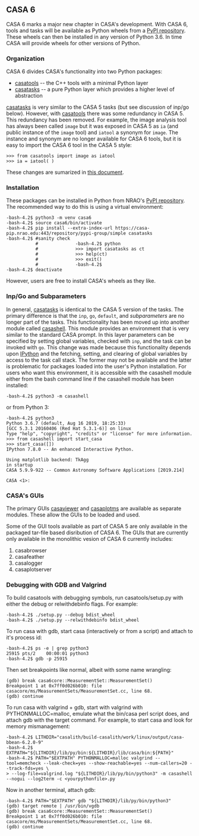 ## CASA 6

CASA 6 marks a major new chapter in CASA's development. With CASA 6, tools and
tasks will be available as Python wheels from a [PyPI repository](https://casa-pip.nrao.edu/).
These wheels can then be installed in any version of Python 3.6. In time CASA will
provide wheels for other versions of Python.

### Organization

CASA 6 divides CASA's functionality into two Python packages:

  * [casatools](casatools/readme.md) -- the C++ tools with a minimal Python layer
  * [casatasks](casatasks/readme.md) -- a pure Python layer which provides a higher level of abstraction

[casatasks](casatasks/readme.md) is very similar to the CASA 5 tasks (but see discussion of inp/go below).
However, with [casatools](casatools/readme.md) there was some redundancy in CASA 5. This redundancy has
been removed. For example, the image analysis tool has always been called ```image``` but it was exposed
in CASA 5 as ```ia``` (and public instance of the ```image``` tool) and ```iatool``` a synonym for
```image```. The instance and synonym are no longer available for CASA 6 tools, but it is easy to import
the CASA 6 tool in the CASA 5 style:
```
>>> from casatools import image as iatool
>>> ia = iatool( )
```
These changes are sumarized in [this document](https://casa.nrao.edu/download/devel/docs/casa6/CASA-ToolNames.pdf).

### Installation

These packages can be installed in Python from NRAO's [PyPI repository](https://casa-pip.nrao.edu/).
The recommended way to do this is using a virtual environment:
```
-bash-4.2$ python3 -m venv casa6
-bash-4.2$ source casa6/bin/activate
-bash-4.2$ pip install --extra-index-url https://casa-pip.nrao.edu:443/repository/pypi-group/simple casatasks
-bash-4.2$ #sanity check
           #              -bash-4.2$ python
           #              >>> import casatasks as ct
           #              >>> help(ct)
           #              >>> exit()
           #              -bash-4.2$
-bash-4.2$ deactivate
```
However, users are free to install CASA's wheels as they like.

### Inp/Go and Subparameters

In general, [casatasks](casatasks/readme.md) is identical to the CASA 5 version of the tasks.
The primary difference is that the ```inp```, ```go```, ```default```, and *subparameters*
are no longer part of the tasks. This functionality has been moved up into another module
called [casashell](https://open-bitbucket.nrao.edu/projects/CASA/repos/casashell/). This
module provides an environment that is very similar to the standard CASA prompt. In this
layer parameters can be specified by setting global variables, checked with ``inp``, and
the task can be invoked with ```go```. This change was made because this functionality
depends upon [IPython](https://ipython.org/) and the fetching, setting, and clearing of
global variables by access to the task call stack. The former may not be available and
the latter is problematic for packages loaded into the user's Python installation. For
users who want this environment, it is accessible with the casashell module either from
the bash command line if the casashell module has been installed:
```
-bash-4.2$ python3 -m casashell
```
or from Python 3:
```
-bash-4.2$ python3
Python 3.6.7 (default, Aug 16 2019, 18:25:33)
[GCC 5.3.1 20160406 (Red Hat 5.3.1-6)] on linux
Type "help", "copyright", "credits" or "license" for more information.
>>> from casashell import start_casa
>>> start_casa([])
IPython 7.8.0 -- An enhanced Interactive Python.

Using matplotlib backend: TkAgg
in startup
CASA 5.9.9-922 -- Common Astronomy Software Applications [2019.214]

CASA <1>:
```

### CASA's GUIs

The primary GUIs [casaviewer](https://open-bitbucket.nrao.edu/projects/CASA/repos/casaviewer/browse)
and [casaplotms](https://open-bitbucket.nrao.edu/projects/CASA/repos/casaplotms/browse) are available
as separate modules. These allow the GUIs to be loaded and used.

Some of the GUI tools available as part of CASA 5 are only available in the packaged tar-file based
disribution of CASA 6. The GUIs that are currently only available in the monolithic vesion of
CASA 6 currently includes:

  1. casabrowser
  2. casafeather
  3. casalogger
  4. casaplotserver

### Debugging with GDB and Valgrind

To build casatools with debugging symbols, run casatools/setup.py with either the debug or
relwithdebinfo flags. For example:
```
-bash-4.2$ ./setup.py --debug bdist_wheel
-bash-4.2$ ./setup.py --relwithdebinfo bdist_wheel
```

To run casa with gdb, start casa (interactively or from a script) and attach to it's
process id:
```
-bash-4.2$ ps -e | grep python3
25915 pts/2    00:00:01 python3
-bash-4.2$ gdb -p 25915
```
Then set breakpoints like normal, albeit with some name wrangling:
```
(gdb) break casa6core::MeasurementSet::MeasurementSet()
Breakpoint 1 at 0x7ff0d026b010: file casacore/ms/MeasurementSets/MeasurementSet.cc, line 68.
(gdb) continue
```

To run casa with valgrind + gdb, start with valgrind with PYTHONMALLOC=malloc, emulate what
the bin/casa perl script does, and attach gdb with the target command. For example, to start
casa and look for memory mismanagement:
```
-bash-4.2$ LITHDIR="casalith/build-casalith/work/linux/output/casa-bbean-6.2.0-9"
-bash-4.2$ EXTPATH="${LITHDIR}/lib/py/bin:${LITHDIR}/lib/casa/bin:${PATH}"
-bash-4.2$ PATH="$EXTPATH" PYTHONMALLOC=malloc valgrind --tool=memcheck --leak-check=yes --show-reachable=yes --num-callers=20 --track-fds=yes \
> --log-file=valgrind.log "${LITHDIR}/lib/py/bin/python3" -m casashell --nogui --log2term -c <yourpythonfile>.py
```
Now in another terminal, attach gdb:
```
-bash-4.2$ PATH="$EXTPATH" gdb "${LITHDIR}/lib/py/bin/python3"
(gdb) target remote | /usr/bin/vgdb
(gdb) break casa6core::MeasurementSet::MeasurementSet()
Breakpoint 1 at 0x7ff0d026b010: file casacore/ms/MeasurementSets/MeasurementSet.cc, line 68.
(gdb) continue
```